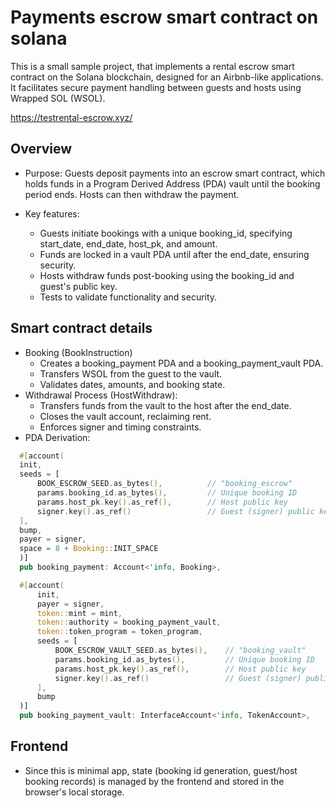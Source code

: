 # Payments escrow smart contract on solana

This is a small sample project, that implements a rental escrow smart contract on the Solana blockchain, designed for an Airbnb-like applications. It facilitates secure payment handling between guests and hosts using Wrapped SOL (WSOL).

https://testrental-escrow.xyz/

## Overview
- Purpose: Guests deposit payments into an escrow smart contract, which holds funds in a Program Derived Address (PDA) vault until the booking period ends. Hosts can then withdraw the payment.

- Key features:
  - Guests initiate bookings with a unique booking_id, specifying start_date, end_date, host_pk, and amount.
  - Funds are locked in a vault PDA until after the end_date, ensuring security.
  - Hosts withdraw funds post-booking using the booking_id and guest's public key.
  - Tests to validate functionality and security.

## Smart contract details
  - Booking (BookInstruction)
    - Creates a booking_payment PDA and a booking_payment_vault PDA.
    - Transfers WSOL from the guest to the vault.
    - Validates dates, amounts, and booking state.
  - Withdrawal Process (HostWithdraw):
    - Transfers funds from the vault to the host after the end_date.
    - Closes the vault account, reclaiming rent.
    - Enforces signer and timing constraints.
  - PDA Derivation:
  
  ```rust
    #[account(
    init,
    seeds = [
        BOOK_ESCROW_SEED.as_bytes(),          // "booking_escrow"
        params.booking_id.as_bytes(),         // Unique booking ID
        params.host_pk.key().as_ref(),        // Host public key
        signer.key().as_ref()                 // Guest (signer) public key
    ],
    bump,
    payer = signer,
    space = 8 + Booking::INIT_SPACE
    )]
    pub booking_payment: Account<'info, Booking>,

    #[account(
        init,
        payer = signer,
        token::mint = mint,
        token::authority = booking_payment_vault,
        token::token_program = token_program,
        seeds = [
            BOOK_ESCROW_VAULT_SEED.as_bytes(),    // "booking_vault"
            params.booking_id.as_bytes(),         // Unique booking ID
            params.host_pk.key().as_ref(),        // Host public key
            signer.key().as_ref()                 // Guest (signer) public key
        ],
        bump
    )]
    pub booking_payment_vault: InterfaceAccount<'info, TokenAccount>,
  ```

## Frontend
  - Since this is minimal app, state (booking id generation, guest/host booking records) is managed by the frontend and stored in the browser's local storage. 





<!-- # React + TypeScript + Vite

This template provides a minimal setup to get React working in Vite with HMR and some ESLint rules.

Currently, two official plugins are available:

- [@vitejs/plugin-react](https://github.com/vitejs/vite-plugin-react/blob/main/packages/plugin-react/README.md)
  uses [Babel](https://babeljs.io/) for Fast Refresh
- [@vitejs/plugin-react-swc](https://github.com/vitejs/vite-plugin-react-swc) uses [SWC](https://swc.rs/) for Fast
  Refresh

## Expanding the ESLint configuration

If you are developing a production application, we recommend updating the configuration to enable type aware lint rules:

- Configure the top-level `parserOptions` property like this:

```js
export default tseslint.config({
  languageOptions: {
    // other options...
    parserOptions: {
      project: ['./tsconfig.node.json', './tsconfig.app.json'],
      tsconfigRootDir: import.meta.dirname,
    },
  },
})
```

- Replace `tseslint.configs.recommended` to `tseslint.configs.recommendedTypeChecked` or
  `tseslint.configs.strictTypeChecked`
- Optionally add `...tseslint.configs.stylisticTypeChecked`
- Install [eslint-plugin-react](https://github.com/jsx-eslint/eslint-plugin-react) and update the config:

```js
// eslint.config.js
import react from 'eslint-plugin-react'

export default tseslint.config({
  // Set the react version
  settings: { react: { version: '18.3' } },
  plugins: {
    // Add the react plugin
    react,
  },
  rules: {
    // other rules...
    // Enable its recommended rules
    ...react.configs.recommended.rules,
    ...react.configs['jsx-runtime'].rules,
  },
})
```

# legacy-react-vite-tailwindtailwind -->
